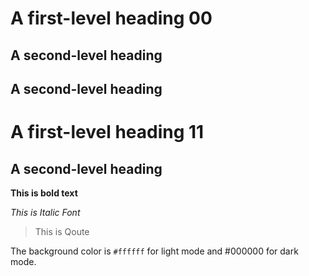# A first-level heading 00
## A second-level heading
## A second-level heading

# A first-level heading 11
## A second-level heading

**This is bold text**

*This is Italic Font*
>This is Qoute


The background color is `#ffffff` for light mode and #000000 for dark mode.


